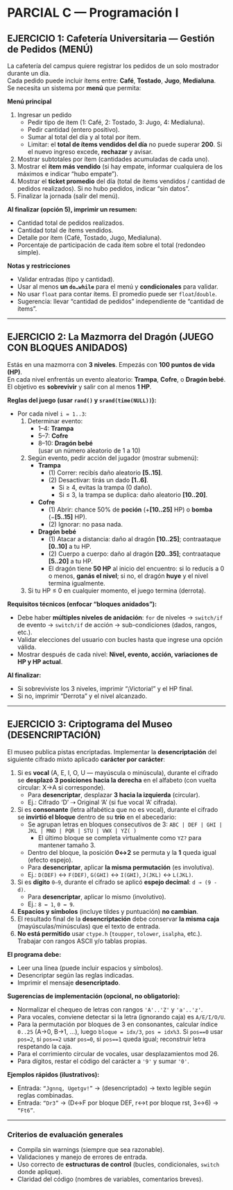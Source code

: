 # PARCIAL C — Programación I

## EJERCICIO 1: Cafetería Universitaria — Gestión de Pedidos (MENÚ)

La cafetería del campus quiere registrar los pedidos de un solo mostrador durante un día.  
Cada pedido puede incluir ítems entre: **Café**, **Tostado**, **Jugo**, **Medialuna**.  
Se necesita un sistema por **menú** que permita:

**Menú principal**
1. Ingresar un pedido  
   - Pedir tipo de ítem (1: Café, 2: Tostado, 3: Jugo, 4: Medialuna).  
   - Pedir cantidad (entero positivo).  
   - Sumar al total del día y al total por ítem.  
   - Limitar: el **total de ítems vendidos del día** no puede superar **200**. Si el nuevo ingreso excede, **rechazar** y avisar.
2. Mostrar subtotales por ítem (cantidades acumuladas de cada uno).
3. Mostrar el **ítem más vendido** (si hay empate, informar cualquiera de los máximos e indicar “hubo empate”).
4. Mostrar el **ticket promedio** del día (total de ítems vendidos / cantidad de pedidos realizados). Si no hubo pedidos, indicar “sin datos”.
5. Finalizar la jornada (salir del menú).

**Al finalizar (opción 5), imprimir un resumen:**
- Cantidad total de pedidos realizados.  
- Cantidad total de ítems vendidos.  
- Detalle por ítem (Café, Tostado, Jugo, Medialuna).  
- Porcentaje de participación de cada ítem sobre el total (redondeo simple).

**Notas y restricciones**
- Validar entradas (tipo y cantidad).  
- Usar al menos **un `do…while`** para el menú y **condicionales** para validar.  
- No usar `float` para contar ítems. El promedio puede ser `float`/`double`.  
- Sugerencia: llevar “cantidad de pedidos” independiente de “cantidad de ítems”.

---

## EJERCICIO 2: La Mazmorra del Dragón (JUEGO CON BLOQUES ANIDADOS)

Estás en una mazmorra con **3 niveles**. Empezás con **100 puntos de vida (HP)**.  
En cada nivel enfrentás un evento aleatorio: **Trampa**, **Cofre**, o **Dragón bebé**.  
El objetivo es **sobrevivir** y salir con al menos **1 HP**.

**Reglas del juego (usar `rand()` y `srand(time(NULL))`):**
- Por cada nivel `i = 1..3`:  
  1) Determinar evento:  
     - 1–4: **Trampa**  
     - 5–7: **Cofre**  
     - 8–10: **Dragón bebé**  
     (usar un número aleatorio de 1 a 10)
  2) Según evento, pedir acción del jugador (mostrar submenú):
     - **Trampa**  
       - (1) Correr: recibís daño aleatorio **[5..15]**.  
       - (2) Desactivar: tirás un dado **[1..6]**.  
         - Si ≥ 4, evitas la trampa (0 daño).  
         - Si ≤ 3, la trampa se duplica: daño aleatorio **[10..20]**.  
     - **Cofre**  
       - (1) Abrir: chance 50% de **poción** (+**[10..25]** HP) o **bomba** (−**[5..15]** HP).  
       - (2) Ignorar: no pasa nada.  
     - **Dragón bebé**  
       - (1) Atacar a distancia: daño al dragón **[10..25]**; contraataque **[0..10]** a tu HP.  
       - (2) Cuerpo a cuerpo: daño al dragón **[20..35]**; contraataque **[5..20]** a tu HP.  
       - El dragón tiene **50 HP** al inicio del encuentro: si lo reducís a 0 o menos, **ganás el nivel**; si no, el dragón **huye** y el nivel termina igualmente.  
  3) Si tu HP ≤ 0 en cualquier momento, el juego termina (derrota).

**Requisitos técnicos (enfocar “bloques anidados”):**
- Debe haber **múltiples niveles de anidación**: `for` de niveles → `switch/if` de evento → `switch/if` de acción → sub-condiciones (dados, rangos, etc.).  
- Validar elecciones del usuario con bucles hasta que ingrese una opción válida.  
- Mostrar después de cada nivel: **Nivel, evento, acción, variaciones de HP y HP actual**.

**Al finalizar:**
- Si sobreviviste los 3 niveles, imprimir “¡Victoria!” y el HP final.  
- Si no, imprimir “Derrota” y el nivel alcanzado.

---

## EJERCICIO 3: Criptograma del Museo (DESENCRIPTACIÓN)

El museo publica pistas encriptadas. Implementar la **desencriptación** del siguiente cifrado mixto aplicado **carácter por carácter**:

1. Si es **vocal** (A, E, I, O, U — mayúscula o minúscula), durante el cifrado se **desplazó 3 posiciones hacia la derecha** en el alfabeto (con vuelta circular: X→A si corresponde).  
   - Para **desencriptar**, desplazar **3 hacia la izquierda** (circular).  
   - Ej.: Cifrado ‘D’ ⇢ Original ‘A’ (si fue vocal ‘A’ cifrada).  
2. Si es **consonante** (letra alfabética que no es vocal), durante el cifrado se **invirtió el bloque** dentro de su **trío** en el abecedario:  
   - Se agrupan letras en bloques consecutivos de 3: `ABC | DEF | GHI | JKL | MNO | PQR | STU | VWX | YZ( )`  
     - El último bloque se completa virtualmente como `YZ?` para mantener tamaño 3.  
   - Dentro del bloque, la posición **0↔2** se permuta y la **1** queda igual (efecto espejo).  
   - Para **desencriptar**, aplicar **la misma permutación** (es involutiva).  
   - Ej.: `D(DEF)` ↔ `F(DEF)`, `G(GHI)` ↔ `I(GHI)`, `J(JKL)` ↔ `L(JKL)`.  
3. Si es **dígito** `0–9`, durante el cifrado se aplicó **espejo decimal**: `d → (9 - d)`.  
   - Para **desencriptar**, aplicar lo mismo (involutivo).  
   - Ej.: `8 ↔ 1`, `0 ↔ 9`.  
4. **Espacios y símbolos** (incluye tildes y puntuación) **no cambian**.  
5. El resultado final de la **desencriptación** debe conservar **la misma caja** (mayúsculas/minúsculas) que el texto de entrada.  
6. **No está permitido** usar `ctype.h` (`toupper`, `tolower`, `isalpha`, etc.). Trabajar con rangos ASCII y/o tablas propias.

**El programa debe:**
- Leer una línea (puede incluir espacios y símbolos).  
- Desencriptar según las reglas indicadas.  
- Imprimir el mensaje **desencriptado**.

**Sugerencias de implementación (opcional, no obligatorio):**
- Normalizar el chequeo de letras con rangos `'A'..'Z'` y `'a'..'z'`.  
- Para vocales, conviene detectar si la letra (ignorando caja) es `A/E/I/O/U`.  
- Para la permutación por bloques de 3 en consonantes, calcular índice `0..25` (A→0, B→1, …), luego `bloque = idx/3`, `pos = idx%3`. Si `pos==0` usar `pos=2`, si `pos==2` usar `pos=0`, si `pos==1` queda igual; reconstruir letra respetando la caja.  
- Para el corrimiento circular de vocales, usar desplazamientos mod 26.  
- Para dígitos, restar el código del carácter a `'9'` y sumar `'0'`.

**Ejemplos rápidos (ilustrativos):**
- Entrada: `“Jgnnq, Ugetgv!”` → (desencriptado) → texto legible según reglas combinadas.  
- Entrada: `“Dr3”` → (D↔F por bloque DEF, r↔t por bloque rst, 3↔6) → `“Ft6”`.

---

### Criterios de evaluación generales
- Compila sin warnings (siempre que sea razonable).  
- Validaciones y manejo de errores de entrada.  
- Uso correcto de **estructuras de control** (bucles, condicionales, `switch` donde aplique).  
- Claridad del código (nombres de variables, comentarios breves).  
